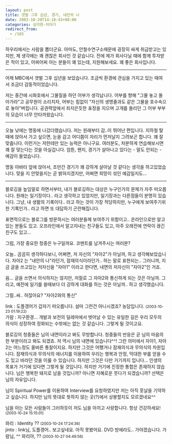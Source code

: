 ```yaml
---
layout: post
title: 갯벌 그후 십년, 경기, 내안의 나
date: 2003-10-20T14:10:43+00:00
categories: 심각한-이야기
redirect_from:
  - /165
---
```


하우리에서는 사람을 뽑더군요. 아마도, 안철수연구소때문에 굉장히 싸게 취급받고는 있지만, 제 생각에는 꽤 괜찮은 회사인 것 같습니다. 전에 제가 회사다닐 때에 함께 투자받은 적이 있고, 어찌어찌 아는 분들이 꽤 있는데, 지원해보세요. 꽤 좋은 회사입니다.

---

어제 MBC에서 갯벌 그후 십년을 보았습니다. 조금씩 환경에 관심을 가지고 있는 때여서 조금더 감동적이었습니다.

저는 중간에 시화호에서 그물질을 하던 어부가 생각납니다. 어부를 향해 "그물 놓고 돌아가라"고 공무원이 소리치자, 어부는 힘없이 "자신의 생명줄과도 같은 그물을 호수속으로 놓아"버립니다. 공권력앞에서 죄지은듯한 표정을 지으며 고개를 돌리던 그 어부 부부의 모습이 너무 안타까왔습니다.

---

오늘 낮에는 명동에 나갔더랬습니다. 저는 원래부터 감..이 뛰어난 편입니다. 지하철 탈때에 앉아서 가고 싶으면, 눈을 감고 어디쯤이 자리가 먼저날지 그려보곤 합니다. 꽤 잘맞춥니다. 이런거는 저한테만 있는 능력은 아니구요. 여러분도, 차분하게 연습해보시면 꽤 잘 맞는다는 것을 아실겁니다. 암튼, 왠지, 경기가 살아나고 있다는 - 말도 안되는 - 예감이 들었습니다.

명동 아바타 앞에 앉아서, 조만간 경기가 꽤 강하게 살아날 것 같다는 생각을 하고있었습니다. 맞을 지 안맞을지는 곧 밝혀지겠지만, 어쩌면 희망이 섞인 예감일지도...

---

블로깅을 높임말로 하면서부터, 내가 블로깅하는 대상은 누구인가의 문제가 자주 떠오릅니다. 원래는 일기장이다.. 라고 생각하고 있었지만, 일기장과는 다른점들이 분명히 있습니다. 그냥, 내 생활의 기록이다.. 라고 하는 것이 가장 적당하지만, 누구에게 보여주기위한 기록인가.. 라고 하면 또 대답하기 곤란해집니다.

표면적으로는 블로그를 방문하시는 여러분들께 보여주기 위함이고.. 온라인으로만 알고있는 분들도 있고. 오프라인에서 알고지내는 친구들도 있고, 아주 오래전에 연락이 끊긴 친구도 있고...

그럼, 가장 중요한 청중은 누구일까요. 코멘트를 남겨주시는 여러분?

오늘.. 곰곰히 생각하다보니, 어쩌면, 저 자신의 "자아2"가 아닐까, 하고 생각해보았습니다. 자아2 는 "내안의 나"라던가, 잠재의식이라던가.. 하는 말로 표현되는.. 그러니까, 지금 글을 쓰고있는 저자신을 "자아1" 이라고 한다면, 내면의 저자신이 "자아2"인 거죠.

음... 글을 쓰면서 의식하지는 않지만, 저절로 그 자아2와 통신하게 되는 것은 아닐까. 그리고, 예전에 일기를 쓸때보다 더 강하게 대화를 하는 것은 아닐까.. 하고 생각했습니다.

그럴..싸.. 하잖아요? "자아2와의 통신"
<div id=comments>
<div class=comment>
<!--- cmt:363 --->
<!--- mail: --->
<!--- parent:0 --->
link : 
도플갱어가 갑자기 떠오릅니다. 설마 그런건 아니시겠죠? 농담입니다.
 <small>(2003-10-23 01:19:22)</small>
</div>
<div class=comment>
<!--- cmt:364 --->
<!--- mail: --->
<!--- parent:0 --->
가람 : 
지구환경... 개발과 보전의 딜레마에서 벗어날 수 있는 유일한 길은 우리 모두의 의식이 성장하여 정화되는 수밖에는 없는 것 같습니다. 그렇게 될 것이고요.

블로깅의 청중들은 님의 내면이라고 봐도 무방합니다. 청중들의 반응은 곧 님의 마음의 한 부분이라고 봐도 되겠죠. 저 역시 님의 내면에 있습니다^^! 그런 의미에서 자아1, 자아2는 어느정도 올바른 통찰이지요. 하지만 그것은 어쨌거나 잠재의식과 무의식의 차원입니다. 잠재의식과 무의식의 에너지를 이용하여 우리는 행복과 안정, 막대한 부를 얻을 수도 있고 바라던 것을 이룰 수 있습니다. 하지만 그것은 다만 거기까지 입니다... 인생의 목표가 거기에 있다면 그렇게 될 것입니다. 하지만 거기에 진정한 통합은 존재하지 않습니다. 님은 행복한 돼지로 남을 것입니까? 아니면 지혜로운 붓다가 되겠습니까? 선택은 님의 자유입니다.

님이 Spiritual Power를 이용하여 Interview를 요청하였지만 저는 아직 훗날을 기약하고 싶습니다. 하지만 님의 뜻대로 뜻하지 않는 곳(?)에서 상봉할지도 모르겠네요^^ 

님을 아는 모든 사람들이 그러하듯이 저도 님을 아끼고 사랑합니다. 항상 건강하세요!
 <small>(2003-10-24 15:15:01)</small>
</div>
<div class=comment>
<!--- cmt:365 --->
<!--- mail: --->
<!--- parent:0 --->
와리 : 
Identity ??
 <small>(2003-10-24 17:24:36)</small>
</div>
<div class=comment>
<!--- cmt:366 --->
<!--- mail: --->
<!--- parent:0 --->
jinto : 
link님, 도플갱어.. 보고싶네요. 아직 못봤어요. DVD 방에라도.. 가야겠습니다.
가람님, ^^
와리야, ??
 <small>(2003-10-27 04:49:56)</small>
</div>
</div>
